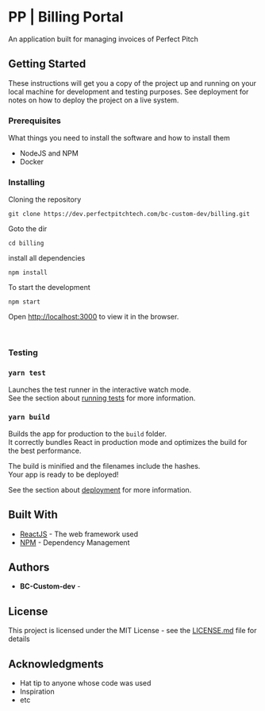 # PP | **Billing Portal**

An application built for managing invoices of Perfect Pitch

## Getting Started

These instructions will get you a copy of the project up and running on your local machine for development and testing purposes. See deployment for notes on how to deploy the project on a live system.

### Prerequisites

What things you need to install the software and how to install them

- NodeJS and NPM
- Docker

### Installing

Cloning the repository

`git clone https://dev.perfectpitchtech.com/bc-custom-dev/billing.git`

Goto the dir

`cd billing`

install all dependencies

`npm install`

To start the development

`npm start`

Open [http://localhost:3000](http://localhost:3000) to view it in the browser.

<br>

### Testing

### `yarn test`

Launches the test runner in the interactive watch mode.<br />
See the section about [running tests](https://facebook.github.io/create-react-app/docs/running-tests) for more information.

### `yarn build`

Builds the app for production to the `build` folder.<br />
It correctly bundles React in production mode and optimizes the build for the best performance.

The build is minified and the filenames include the hashes.<br />
Your app is ready to be deployed!

See the section about [deployment](https://facebook.github.io/create-react-app/docs/deployment) for more information.

## Built With

- [ReactJS](http://www.dropwizard.io/1.0.2/docs/) - The web framework used
- [NPM](https://maven.apache.org/) - Dependency Management

## Authors

- **BC-Custom-dev** -

## License

This project is licensed under the MIT License - see the [LICENSE.md](LICENSE.md) file for details

## Acknowledgments

- Hat tip to anyone whose code was used
- Inspiration
- etc
